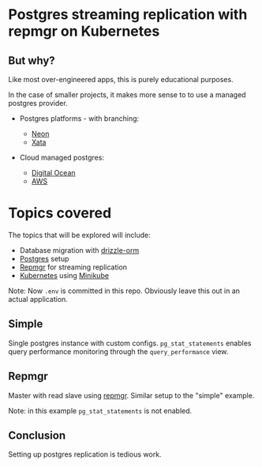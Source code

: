 # Postgres streaming replication with repmgr on Kubernetes
## But why?
Like most over-engineered apps, this is purely educational purposes.

In the case of smaller projects, it makes more sense to to use a managed postgres provider.

* Postgres platforms - with branching:
  * [Neon](https://neon.tech/home)
  * [Xata](https://xata.io/)

* Cloud managed postgres:
  * [Digital Ocean](https://www.digitalocean.com/products/managed-databases-postgresql)
  * [AWS](https://aws.amazon.com/rds/postgresql/)

# Topics covered
The topics that will be explored will include:
* Database migration with [drizzle-orm](https://orm.drizzle.team/)
* [Postgres](https://www.postgresql.org/) setup
* [Repmgr](https://www.repmgr.org/) for streaming replication
* [Kubernetes](https://kubernetes.io/) using [Minikube](https://minikube.sigs.k8s.io/docs/start/?arch=%2Fmacos%2Fx86-64%2Fstable%2Fbinary+download)

Note: Now `.env` is committed in this repo. Obviously leave this out in an actual application.

## Simple
Single postgres instance with custom configs. `pg_stat_statements` enables query performance monitoring through the `query_performance` view. 

## Repmgr
Master with read slave using [repmgr](https://www.repmgr.org/). Similar setup to the "simple" example.

Note: in this example `pg_stat_statements` is not enabled.

## Conclusion
Setting up postgres replication is tedious work.
